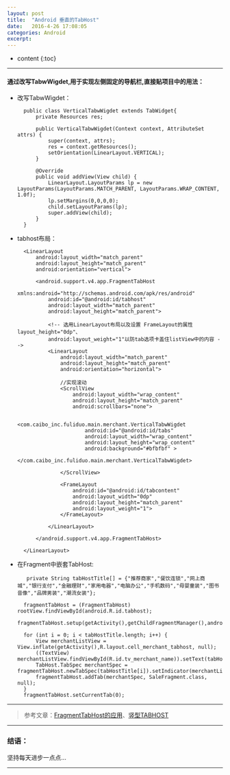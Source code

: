 ```yaml
---
layout: post
title:  "Android 垂直的TabHost"
date:   2016-4-26 17:08:05
categories: Android
excerpt: 
---
```


* content
{:toc}

---

#### 通过改写TabwWigdet,用于实现左侧固定的导航栏,直接贴项目中的用法： 

* 改写TabwWigdet： 
        
        public class VerticalTabwWigdet extends TabWidget{
            private Resources res;

            public VerticalTabwWigdet(Context context, AttributeSet attrs) {
                super(context, attrs);
                res = context.getResources();
                setOrientation(LinearLayout.VERTICAL);
            }

            @Override
            public void addView(View child) {
                LinearLayout.LayoutParams lp = new LayoutParams(LayoutParams.MATCH_PARENT, LayoutParams.WRAP_CONTENT, 1.0f);
                lp.setMargins(0,0,0,0);
                child.setLayoutParams(lp);
                super.addView(child);
            }
        }
        
* tabhost布局：
        
        <LinearLayout
            android:layout_width="match_parent"
            android:layout_height="match_parent"
            android:orientation="vertical">

            <android.support.v4.app.FragmentTabHost
                xmlns:android="http://schemas.android.com/apk/res/android"
                android:id="@android:id/tabhost"
                android:layout_width="match_parent"
                android:layout_height="match_parent">

                <!-- 选用LinearLayout布局以及设置 FrameLayout的属性layout_height="0dp"、
                android:layout_weight="1"以防tab选项卡盖住listView中的内容 -->
                <LinearLayout
                    android:layout_width="match_parent"
                    android:layout_height="match_parent"
                    android:orientation="horizontal">
                    
                    //实现滚动
                    <ScrollView
                        android:layout_width="wrap_content"
                        android:layout_height="match_parent"
                        android:scrollbars="none">

                        <com.caibo_inc.fuliduo.main.merchant.VerticalTabwWigdet
                            android:id="@android:id/tabs"
                            android:layout_width="wrap_content"
                            android:layout_height="wrap_content"
                            android:background="#bfbfbf" >
                        </com.caibo_inc.fuliduo.main.merchant.VerticalTabwWigdet>

                    </ScrollView>

                    <FrameLayout
                        android:id="@android:id/tabcontent"
                        android:layout_width="0dp"
                        android:layout_height="match_parent"
                        android:layout_weight="1">
                    </FrameLayout>

                </LinearLayout>

            </android.support.v4.app.FragmentTabHost>

        </LinearLayout>
        
* 在Fragment中嵌套TabHost:

         private String tabHostTitle[] = {"推荐商家","餐饮连锁","网上商城","银行支付","金融理财","家用电器","电脑办公","手机数码","母婴童装","图书音像","品牌男装","潮流女装"};

        fragmentTabHost = (FragmentTabHost) rootView.findViewById(android.R.id.tabhost);
        fragmentTabHost.setup(getActivity(),getChildFragmentManager(),android.R.id.tabcontent);

        for (int i = 0; i < tabHostTitle.length; i++) {
            View merchantListView = View.inflate(getActivity(),R.layout.cell_merchant_tabhost, null);
            ((TextView) merchantListView.findViewById(R.id.tv_merchant_name)).setText(tabHostTitle[i]);
            TabHost.TabSpec merchantSpec = fragmentTabHost.newTabSpec(tabHostTitle[i]).setIndicator(merchantListView);
            fragmentTabHost.addTab(merchantSpec, SaleFragment.class, null);
        }
        fragmentTabHost.setCurrentTab(0);

---


> 参考文章：[FragmentTabHost的应用](http://www.colabug.com/thread-1054253-1-1.html)、[竖型TABHOST](http://www.cnblogs.com/shanzei/archive/2012/04/06/2419367.html)

---

### 结语：

坚持每天进步一点点...

---